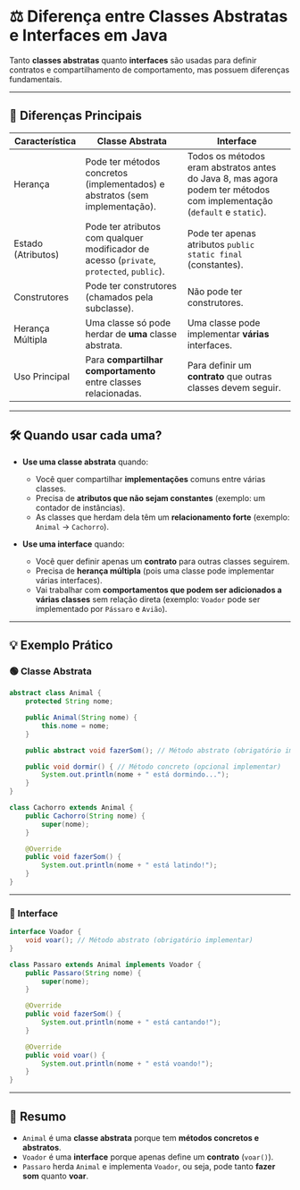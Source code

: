 # ⚖️ Diferença entre Classes Abstratas e Interfaces em Java

Tanto **classes abstratas** quanto **interfaces** são usadas para definir contratos e compartilhamento de comportamento, mas possuem diferenças fundamentais.

---

## 🔹 **Diferenças Principais**

| Característica     | **Classe Abstrata**                                                                       | **Interface**                                                                                                          |
|--------------------|-------------------------------------------------------------------------------------------|------------------------------------------------------------------------------------------------------------------------|
| Herança            | Pode ter métodos concretos (implementados) e abstratos (sem implementação).               | Todos os métodos eram abstratos antes do Java 8, mas agora podem ter métodos com implementação (`default` e `static`). |
| Estado (Atributos) | Pode ter atributos com qualquer modificador de acesso (`private`, `protected`, `public`). | Pode ter apenas atributos `public static final` (constantes).                                                          |
| Construtores       | Pode ter construtores (chamados pela subclasse).                                          | Não pode ter construtores.                                                                                             |
| Herança Múltipla   | Uma classe só pode herdar de **uma** classe abstrata.                                     | Uma classe pode implementar **várias** interfaces.                                                                     |
| Uso Principal      | Para **compartilhar comportamento** entre classes relacionadas.                           | Para definir um **contrato** que outras classes devem seguir.                                                          |

---

## 🛠️ **Quando usar cada uma?**

- **Use uma classe abstrata** quando:
    - Você quer compartilhar **implementações** comuns entre várias classes.
    - Precisa de **atributos que não sejam constantes** (exemplo: um contador de instâncias).
    - As classes que herdam dela têm um **relacionamento forte** (exemplo: `Animal` → `Cachorro`).

- **Use uma interface** quando:
    - Você quer definir apenas um **contrato** para outras classes seguirem.
    - Precisa de **herança múltipla** (pois uma classe pode implementar várias interfaces).
    - Vai trabalhar com **comportamentos que podem ser adicionados a várias classes** sem relação direta (exemplo: `Voador` pode ser implementado por `Pássaro` e `Avião`).

---

## 💡 **Exemplo Prático**

### 🟢 **Classe Abstrata**
```java
abstract class Animal {
    protected String nome;

    public Animal(String nome) {
        this.nome = nome;
    }

    public abstract void fazerSom(); // Método abstrato (obrigatório implementar)

    public void dormir() { // Método concreto (opcional implementar)
        System.out.println(nome + " está dormindo...");
    }
}
```

```java
class Cachorro extends Animal {
    public Cachorro(String nome) {
        super(nome);
    }

    @Override
    public void fazerSom() {
        System.out.println(nome + " está latindo!");
    }
}
```

---

### 🔵 **Interface**
```java
interface Voador {
    void voar(); // Método abstrato (obrigatório implementar)
}

class Passaro extends Animal implements Voador {
    public Passaro(String nome) {
        super(nome);
    }

    @Override
    public void fazerSom() {
        System.out.println(nome + " está cantando!");
    }

    @Override
    public void voar() {
        System.out.println(nome + " está voando!");
    }
}
```

---

## 📝 **Resumo**
- `Animal` é uma **classe abstrata** porque tem **métodos concretos e abstratos**.
- `Voador` é uma **interface** porque apenas define um **contrato** (`voar()`).
- `Passaro` herda `Animal` e implementa `Voador`, ou seja, pode tanto **fazer som** quanto **voar**.

